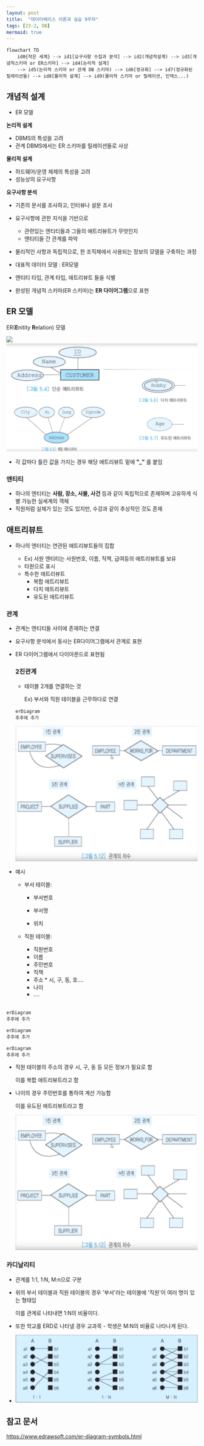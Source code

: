 ```yaml
---
layout: post
title:  "데이터베이스 이론과 실습 9주차"
tags: [23-2, DB]
mermaid: true
---
```




```mermaid
flowchart TD
    id0{작은 세계} --> id1[요구사항 수집과 분석] --> id2(개념적설계) --> id3[개념적스키마 or ER스키마] --> id4[논리적 설계]
    --> id5(논리적 스키마 or 관계 DB 스키마) --> id6[정규화] --> id7(정규화된 릴레이션들) --> id8[물리적 설계] --> id9(물리적 스키마 or 릴레이션, 인덱스...)
```

## 개념적 설계

   - ER 모델

**논리적 설계**

* DBMS의 특성을 고려
* 관계 DBMS에서는 ER 스키마를 릴레이션들로 사상

**물리적 설계**

* 하드웨어/운영 체제의 특성을 고려
* 성능상의 요구사항



**요구사항 분석**

* 기존의 문서를 조사하고, 인터뷰나 설문 조사
* 요구사항에 관한 지식을 기반으로
  	* 관련있는 엔티티들과 그들의 애트리뷰트가 무엇인지
  	* 엔티티들 간 관계를 파악



* 물리적인 사항과 독립적으로, 한 조직체에서 사용되는 정보의 모델을 구축하는 과정
* 대표적 데이터 모델 : ER모델
* 엔티티 타입, 관계 타입, 애트리뷰트 들을 식별
* 완성된 개념적 스키마(ER 스키마)는 **ER 다이어그램**으로 표현



## ER 모델

ER(**E**nitity **R**elation) 모델

<img src ="https://images.edrawsoft.com/articles/er-diagram-symbols/chens-notation-1.png">

<img src="/assets/images/DB/9th/ER_Ex.png" title="ER 예시" alt="ER 예시"/>

<br/>

* 각 값마다 틀린 값을 가지는 경우 해당 애트리뷰트 밑에 **"_"** 를 붙임



### 엔티티

* 하나의 엔티티는 **사람, 장소, 사물, 사건** 등과 같이 독립적으로 존재하며 고유하게 식별 가능한 실세계의 객체
* 직원처럼 실체가 있는 것도 있지만, 수강과 같이 추상적인 것도 존재   



## 애트리뷰트

* 하나의 엔터티는 연관된 애트리뷰트들의 집합
  * Ex) 사원 엔티티는 사원번호, 이름, 직책, 급여등의 애트리뷰트를 보유

   - 타원으로 표시

  * 특수한 애트리뷰트
     * 복합 애트리뷰트
     * 다치 애트리뷰트
     * 유도된 애트리뷰트





### 관계

* 관계는 엔티티들 사이에 존재하는 연결

* 요구사항 분석에서 동사는 ER다이어그램에서 관계로 표현

* ER 다이어그램에서 다이아몬드로 표현됨

  

  ### 2진관계

  * 테이블 2개를 연결하는 것

    Ex) 부서와 직원 테이블을 근무하다로 연결

  

  

  ```mermaid
  erDiagram
  추후에 추가
  ```

  <img src="/assets/images/DB/9th/Relation_Ex.png" title="ER 예시" alt="ER 예시"/>

  <br/>



* 예시

   - 부서 테이블:

      * 부서번호

      * 부서명

      * 위치

        

   - 직원 테이블:

      * 직원번호
      * 이름
      * 주민번호
      * 직책
      * 주소
        	* 시, 구, 동, 호....
      * 나이
      * ....

     <br/>

```mermaid
erDiagram
추후에 추가
```





```mermaid
erDiagram
추후에 추가
```

```mermaid
erDiagram
추후에 추가
```





* 직원 테이블의 주소의 경우 시, 구, 동 등 모든 정보가 필요로 함

  이를 복합 애트리뷰트라고 함

* 나이의 경우 주민번호를 통하여 계산 가능함

  이를 유도된 애트리뷰트라고 함

  <img src="/assets/images/DB/9th/Relation_Ex.png" title="ER 예시" alt="ER 예시"/>





### 카디날리티

* 관계를 1:1, 1:N, M:n으로 구분

* 위의 부서 테이블과 직원 테이블의 경우 '부서'라는 테이블에 '직원'이 여러 명이 있는 형태임

  이를 관계로 나타내면 1:N의 비율이다.

* 또한 학교를 ERD로 나타낼 경우 교과목 - 학생은 M:N의 비율로 나타나게 된다.
* <img src="/assets/images/DB/9th/Cardinality_Ex.png" title="ER 예시" alt="ER 예시"/>







## 참고 문서

https://www.edrawsoft.com/er-diagram-symbols.html






